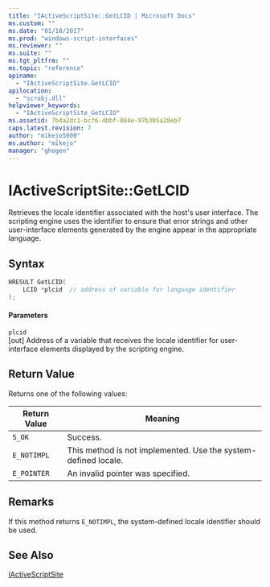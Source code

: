 ```yaml
---
title: "IActiveScriptSite::GetLCID | Microsoft Docs"
ms.custom: ""
ms.date: "01/18/2017"
ms.prod: "windows-script-interfaces"
ms.reviewer: ""
ms.suite: ""
ms.tgt_pltfrm: ""
ms.topic: "reference"
apiname: 
  - "IActiveScriptSite.GetLCID"
apilocation: 
  - "scrobj.dll"
helpviewer_keywords: 
  - "IActiveScriptSite_GetLCID"
ms.assetid: 7b4a2dc1-bcf6-4bbf-884e-97b305a28eb7
caps.latest.revision: 7
author: "mikejo5000"
ms.author: "mikejo"
manager: "ghogen"
---
```

# IActiveScriptSite::GetLCID
Retrieves the locale identifier associated with the host's user interface. The scripting engine uses the identifier to ensure that error strings and other user-interface elements generated by the engine appear in the appropriate language.  
  
## Syntax  
  
```cpp
HRESULT GetLCID(  
    LCID *plcid  // address of variable for language identifier  
);  
```  
  
#### Parameters  
 `plcid`  
 [out] Address of a variable that receives the locale identifier for user-interface elements displayed by the scripting engine.  
  
## Return Value  
 Returns one of the following values:  
  
|Return Value|Meaning|  
|------------------|-------------|  
|`S_OK`|Success.|  
|`E_NOTIMPL`|This method is not implemented. Use the system-defined locale.|  
|`E_POINTER`|An invalid pointer was specified.|  
  
## Remarks  
 If this method returns `E_NOTIMPL`, the system-defined locale identifier should be used.  
  
## See Also  
 [IActiveScriptSite](../../winscript/reference/iactivescriptsite.md)